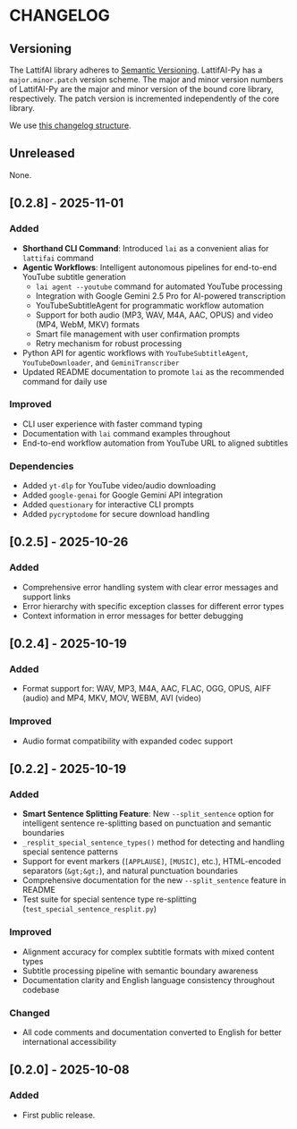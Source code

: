 # CHANGELOG

## Versioning

The LattifAI library adheres to [Semantic Versioning](http://semver.org/).
LattifAI-Py has a `major.minor.patch` version scheme. The major and minor version
numbers of LattifAI-Py are the major and minor version of the bound core library,
respectively. The patch version is incremented independently of the core
library.

We use [this changelog structure](http://keepachangelog.com/).

## Unreleased

None.

## [0.2.8] - 2025-11-01

### Added
- **Shorthand CLI Command**: Introduced `lai` as a convenient alias for `lattifai` command
- **Agentic Workflows**: Intelligent autonomous pipelines for end-to-end YouTube subtitle generation
  - `lai agent --youtube` command for automated YouTube processing
  - Integration with Google Gemini 2.5 Pro for AI-powered transcription
  - YouTubeSubtitleAgent for programmatic workflow automation
  - Support for both audio (MP3, WAV, M4A, AAC, OPUS) and video (MP4, WebM, MKV) formats
  - Smart file management with user confirmation prompts
  - Retry mechanism for robust processing
- Python API for agentic workflows with `YouTubeSubtitleAgent`, `YouTubeDownloader`, and `GeminiTranscriber`
- Updated README documentation to promote `lai` as the recommended command for daily use

### Improved
- CLI user experience with faster command typing
- Documentation with `lai` command examples throughout
- End-to-end workflow automation from YouTube URL to aligned subtitles

### Dependencies
- Added `yt-dlp` for YouTube video/audio downloading
- Added `google-genai` for Google Gemini API integration
- Added `questionary` for interactive CLI prompts
- Added `pycryptodome` for secure download handling

## [0.2.5] - 2025-10-26

### Added
- Comprehensive error handling system with clear error messages and support links
- Error hierarchy with specific exception classes for different error types
- Context information in error messages for better debugging

## [0.2.4] - 2025-10-19

### Added
- Format support for: WAV, MP3, M4A, AAC, FLAC, OGG, OPUS, AIFF (audio) and MP4, MKV, MOV, WEBM, AVI (video)

### Improved
- Audio format compatibility with expanded codec support


## [0.2.2] - 2025-10-19

### Added
- **Smart Sentence Splitting Feature**: New `--split_sentence` option for intelligent sentence re-splitting based on punctuation and semantic boundaries
- `_resplit_special_sentence_types()` method for detecting and handling special sentence patterns
- Support for event markers (`[APPLAUSE]`, `[MUSIC]`, etc.), HTML-encoded separators (`&gt;&gt;`), and natural punctuation boundaries
- Comprehensive documentation for the new `--split_sentence` feature in README
- Test suite for special sentence type re-splitting (`test_special_sentence_resplit.py`)

### Improved
- Alignment accuracy for complex subtitle formats with mixed content types
- Subtitle processing pipeline with semantic boundary awareness
- Documentation clarity and English language consistency throughout codebase

### Changed
- All code comments and documentation converted to English for better international accessibility

## [0.2.0] - 2025-10-08

### Added
- First public release.

